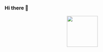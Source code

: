 ### Hi there 👋
<div id="header" align="center">
  <img src=["https://media.giphy.com/media/M9gbBd9nbDrOTu1Mqx/giphy.gif" width="100"](https://giphy.com/stickers/pudgypenguins-data-code-coding-SHjOSDkKZ18qOHA5B5)/>
</div>
<!--
**Reddi-Manikanta-Surya-Prasad/Reddi-Manikanta-Surya-Prasad** is a ✨ _special_ ✨ repository because its `README.md` (this file) appears on your GitHub profile.

Here are some ideas to get you started:

- 🔭 I’m currently working on ...
- 🌱 I’m currently learning ...
- 👯 I’m looking to collaborate on ...
- 🤔 I’m looking for help with ...
- 💬 Ask me about ...
- 📫 How to reach me: ...
- 😄 Pronouns: ...
- ⚡ Fun fact: ...
-->
